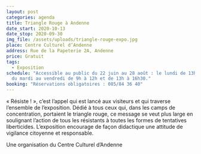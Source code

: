 ```yaml
---
layout: post
categories: agenda
title: Triangle Rouge à Andenne
date_start: 2020-10-13
date_stop: 2020-09-30
img_file: /assets/uploads/triangle-rouge-expo.jpg
place: Centre Culturel d’Andenne
address: Rue de la Papeterie 2A, Andenne
price: Gratuit
tags:
  - Exposition
schedule: "Accessible au public du 22 juin au 28 août : le lundi de 13h à 16h30,
  du mardi au vendredi de 9h à 12h et de 13h à 16h30."
booking: "Réservations obligatoires : 085/84 36 40"
---
```

« Résiste ! », c’est l’appel qui est lancé aux visiteurs et qui traverse l’ensemble de l’exposition. Dédié à tous ceux qui, dans les camps de concentration, portaient le triangle rouge, ce message se veut plus large en soulignant l’action de tous les résistants à toutes les formes de tentatives liberticides. L’exposition encourage de façon didactique une attitude de vigilance citoyenne et responsable.

Une organisation du Centre Culturel d’Andenne